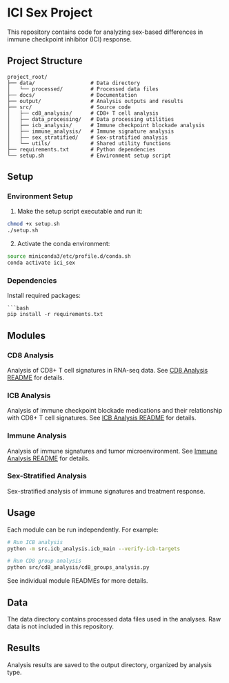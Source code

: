 # ICI Sex Project

This repository contains code for analyzing sex-based differences in immune checkpoint inhibitor (ICI) response.

## Project Structure

```
project_root/
├── data/                  # Data directory
│   └── processed/         # Processed data files
├── docs/                  # Documentation
├── output/                # Analysis outputs and results
├── src/                   # Source code
│   ├── cd8_analysis/      # CD8+ T cell analysis
│   ├── data_processing/   # Data processing utilities
│   ├── icb_analysis/      # Immune checkpoint blockade analysis
│   ├── immune_analysis/   # Immune signature analysis
│   ├── sex_stratified/    # Sex-stratified analysis
│   └── utils/             # Shared utility functions
├── requirements.txt       # Python dependencies
└── setup.sh               # Environment setup script
```

## Setup

### Environment Setup

1. Make the setup script executable and run it:

```bash
chmod +x setup.sh
./setup.sh
```

2. Activate the conda environment:

```bash
source miniconda3/etc/profile.d/conda.sh
conda activate ici_sex
```

### Dependencies

Install required packages:
```bashsource miniconda3/etc/profile.d/conda.sh && conda activate ici_sex
```bash
pip install -r requirements.txt
```

## Modules

### CD8 Analysis

Analysis of CD8+ T cell signatures in RNA-seq data. See [CD8 Analysis README](docs/readme_cd8.md) for details.

### ICB Analysis

Analysis of immune checkpoint blockade medications and their relationship with CD8+ T cell signatures. See [ICB Analysis README](docs/icb_cd8_report.md) for details.

### Immune Analysis

Analysis of immune signatures and tumor microenvironment. See [Immune Analysis README](docs/readme_microenv.md) for details.

### Sex-Stratified Analysis

Sex-stratified analysis of immune signatures and treatment response.

## Usage

Each module can be run independently. For example:

```bash
# Run ICB analysis
python -m src.icb_analysis.icb_main --verify-icb-targets

# Run CD8 group analysis
python src/cd8_analysis/cd8_groups_analysis.py
```

See individual module READMEs for more details.

## Data

The data directory contains processed data files used in the analyses. Raw data is not included in this repository.

## Results

Analysis results are saved to the output directory, organized by analysis type. 